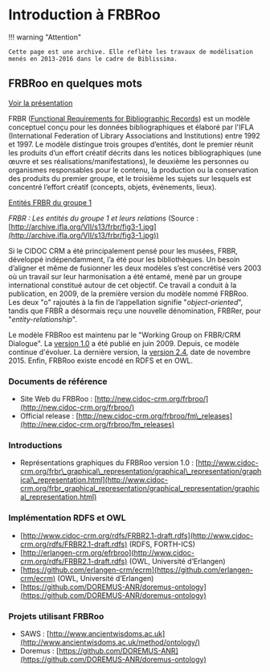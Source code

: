 # Introduction à FRBRoo

!!! warning "Attention"

    Cette page est une archive. Elle reflète les travaux de modélisation menés en 2013-2016 dans le cadre de Biblissima.

## FRBRoo en quelques mots

[Voir la présentation](https://projet.biblissima.fr/fr/introduction-frbroo)

FRBR ([Functional Requirements for Bibliographic Records](http://www.ifla.org/publications/functional-requirements-for-bibliographic-records?og=587)) est un modèle conceptuel conçu pour les données bibliographiques et élaboré par l'IFLA (International Federation of Library Associations and Institutions) entre 1992 et 1997. Le modèle distingue trois groupes d’entités, dont le premier réunit les produits d’un effort créatif décrits dans les notices bibliographiques (une œuvre et ses réalisations/manifestations), le deuxième les personnes ou organismes responsables pour le contenu, la production ou la conservation des produits du premier groupe, et le troisième les sujets sur lesquels est concentré l’effort créatif (concepts, objets, événements, lieux).

[Entités FRBR du groupe 1](/assets/frbr_groupe1.jpg)

_FRBR : Les entités du groupe 1 et leurs relations_ (Source : [http://archive.ifla.org/VII/s13/frbr/fig3-1.jpg](http://archive.ifla.org/VII/s13/frbr/fig3-1.jpg))

Si le CIDOC CRM a été principalement pensé pour les musées, FRBR, développé indépendamment, l’a été pour les bibliothèques. Un besoin d’aligner et même de fusionner les deux modèles s’est concrétisé vers 2003 où un travail sur leur harmonisation a été entamé, mené par un groupe international constitué autour de cet objectif. Ce travail a conduit à la publication, en 2009, de la première version du modèle nommé FRBRoo. Les deux "o" rajoutés à la fin de l’appellation signifie "_object-oriented_", tandis que FRBR a désormais reçu une nouvelle dénomination, FRBRer, pour "_entity-relationship_".

Le modèle FRBRoo est maintenu par le "Working Group on FRBR/CRM Dialogue". La [version 1.0](http://www.cidoc-crm.org/docs/frbr_oo/frbr_docs/FRBRoo_V1.0_2009_june_.pdf) a été publié en juin 2009. Depuis, ce modèle continue d'évoluer. La dernière version, la [version 2.4](http://www.cidoc-crm.org/docs/frbr_oo/frbr_docs/FRBRoo_V2.4.pdf), date de novembre 2015. Enfin, FRBRoo existe encodé en RDFS et en OWL.

### Documents de référence

*   Site Web du FRBRoo : [http://new.cidoc-crm.org/frbroo/](http://new.cidoc-crm.org/frbroo/)
*   Official release : [http://new.cidoc-crm.org/frbroo/fm\_releases](http://new.cidoc-crm.org/frbroo/fm_releases)

### Introductions

*   Représentations graphiques du FRBRoo version 1.0 : [http://www.cidoc-crm.org/frbr\_graphical\_representation/graphical\_representation/graphical\_representation.html](http://www.cidoc-crm.org/frbr_graphical_representation/graphical_representation/graphical_representation.html)

### Implémentation RDFS et OWL

*   [http://www.cidoc-crm.org/rdfs/FRBR2.1-draft.rdfs](http://www.cidoc-crm.org/rdfs/FRBR2.1-draft.rdfs) (RDFS, FORTH-ICS)
*   [http://erlangen-crm.org/efrbroo](http://www.cidoc-crm.org/rdfs/FRBR2.1-draft.rdfs) (OWL, Université d’Erlangen)
*   [https://github.com/erlangen-crm/ecrm](https://github.com/erlangen-crm/ecrm) (OWL, Université d’Erlangen)
*   [https://github.com/DOREMUS-ANR/doremus-ontology](https://github.com/DOREMUS-ANR/doremus-ontology)

### Projets utilisant FRBRoo

*   SAWS : [http://www.ancientwisdoms.ac.uk](http://www.ancientwisdoms.ac.uk/method/ontology/)
*   Doremus : [https://github.com/DOREMUS-ANR](https://github.com/DOREMUS-ANR/doremus-ontology)
